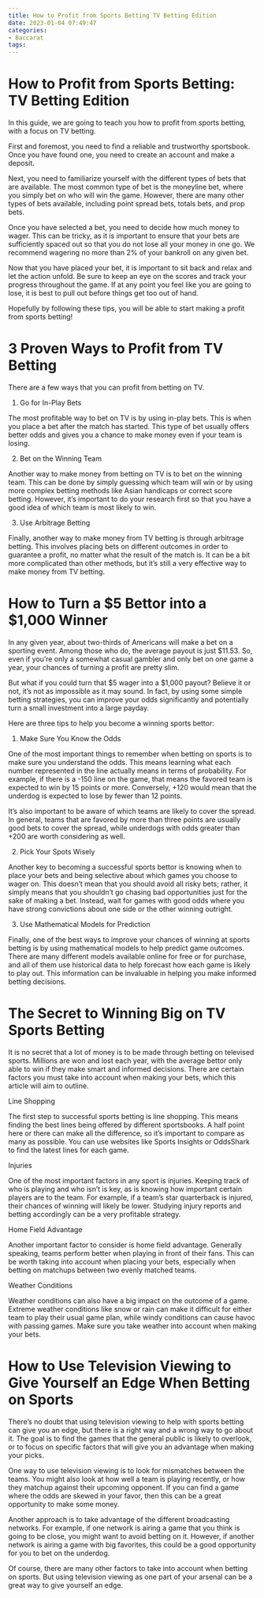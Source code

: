 ```yaml
---
title: How to Profit from Sports Betting TV Betting Edition
date: 2023-01-04 07:49:47
categories:
- Baccarat
tags:
---
```



#  How to Profit from Sports Betting: TV Betting Edition

In this guide, we are going to teach you how to profit from sports betting, with a focus on TV betting.

First and foremost, you need to find a reliable and trustworthy sportsbook. Once you have found one, you need to create an account and make a deposit.

Next, you need to familiarize yourself with the different types of bets that are available. The most common type of bet is the moneyline bet, where you simply bet on who will win the game. However, there are many other types of bets available, including point spread bets, totals bets, and prop bets.

Once you have selected a bet, you need to decide how much money to wager. This can be tricky, as it is important to ensure that your bets are sufficiently spaced out so that you do not lose all your money in one go. We recommend wagering no more than 2% of your bankroll on any given bet.

Now that you have placed your bet, it is important to sit back and relax and let the action unfold. Be sure to keep an eye on the scores and track your progress throughout the game. If at any point you feel like you are going to lose, it is best to pull out before things get too out of hand.

Hopefully by following these tips, you will be able to start making a profit from sports betting!

#  3 Proven Ways to Profit from TV Betting

There are a few ways that you can profit from betting on TV.

1. Go for In-Play Bets

The most profitable way to bet on TV is by using in-play bets. This is when you place a bet after the match has started. This type of bet usually offers better odds and gives you a chance to make money even if your team is losing.

2. Bet on the Winning Team

Another way to make money from betting on TV is to bet on the winning team. This can be done by simply guessing which team will win or by using more complex betting methods like Asian handicaps or correct score betting. However, it’s important to do your research first so that you have a good idea of which team is most likely to win.

3. Use Arbitrage Betting

Finally, another way to make money from TV betting is through arbitrage betting. This involves placing bets on different outcomes in order to guarantee a profit, no matter what the result of the match is. It can be a bit more complicated than other methods, but it’s still a very effective way to make money from TV betting.

#  How to Turn a $5 Bettor into a $1,000 Winner

In any given year, about two-thirds of Americans will make a bet on a sporting event. Among those who do, the average payout is just $11.53. So, even if you’re only a somewhat casual gambler and only bet on one game a year, your chances of turning a profit are pretty slim.

But what if you could turn that $5 wager into a $1,000 payout? Believe it or not, it’s not as impossible as it may sound. In fact, by using some simple betting strategies, you can improve your odds significantly and potentially turn a small investment into a large payday.

Here are three tips to help you become a winning sports bettor:

1. Make Sure You Know the Odds

One of the most important things to remember when betting on sports is to make sure you understand the odds. This means learning what each number represented in the line actually means in terms of probability. For example, if there is a -150 line on the game, that means the favored team is expected to win by 15 points or more. Conversely, +120 would mean that the underdog is expected to lose by fewer than 12 points.

It’s also important to be aware of which teams are likely to cover the spread. In general, teams that are favored by more than three points are usually good bets to cover the spread, while underdogs with odds greater than +200 are worth considering as well.

2. Pick Your Spots Wisely

Another key to becoming a successful sports bettor is knowing when to place your bets and being selective about which games you choose to wager on. This doesn’t mean that you should avoid all risky bets; rather, it simply means that you shouldn’t go chasing bad opportunities just for the sake of making a bet. Instead, wait for games with good odds where you have strong convictions about one side or the other winning outright.

3. Use Mathematical Models for Prediction


Finally, one of the best ways to improve your chances of winning at sports betting is by using mathematical models to help predict game outcomes. There are many different models available online for free or for purchase, and all of them use historical data to help forecast how each game is likely to play out. This information can be invaluable in helping you make informed betting decisions.

#  The Secret to Winning Big on TV Sports Betting

It is no secret that a lot of money is to be made through betting on televised sports. Millions are won and lost each year, with the average bettor only able to win if they make smart and informed decisions. There are certain factors you must take into account when making your bets, which this article will aim to outline.

Line Shopping

The first step to successful sports betting is line shopping. This means finding the best lines being offered by different sportsbooks. A half point here or there can make all the difference, so it’s important to compare as many as possible. You can use websites like Sports Insights or OddsShark to find the latest lines for each game.

Injuries

One of the most important factors in any sport is injuries. Keeping track of who is playing and who isn’t is key, as is knowing how important certain players are to the team. For example, if a team’s star quarterback is injured, their chances of winning will likely be lower. Studying injury reports and betting accordingly can be a very profitable strategy.

Home Field Advantage

Another important factor to consider is home field advantage. Generally speaking, teams perform better when playing in front of their fans. This can be worth taking into account when placing your bets, especially when betting on matchups between two evenly matched teams.

Weather Conditions

Weather conditions can also have a big impact on the outcome of a game. Extreme weather conditions like snow or rain can make it difficult for either team to play their usual game plan, while windy conditions can cause havoc with passing games. Make sure you take weather into account when making your bets.

#  How to Use Television Viewing to Give Yourself an Edge When Betting on Sports

There’s no doubt that using television viewing to help with sports betting can give you an edge, but there is a right way and a wrong way to go about it. The goal is to find the games that the general public is likely to overlook, or to focus on specific factors that will give you an advantage when making your picks.

One way to use television viewing is to look for mismatches between the teams. You might also look at how well a team is playing recently, or how they matchup against their upcoming opponent. If you can find a game where the odds are skewed in your favor, then this can be a great opportunity to make some money.

Another approach is to take advantage of the different broadcasting networks. For example, if one network is airing a game that you think is going to be close, you might want to avoid betting on it. However, if another network is airing a game with big favorites, this could be a good opportunity for you to bet on the underdog.

Of course, there are many other factors to take into account when betting on sports. But using television viewing as one part of your arsenal can be a great way to give yourself an edge.